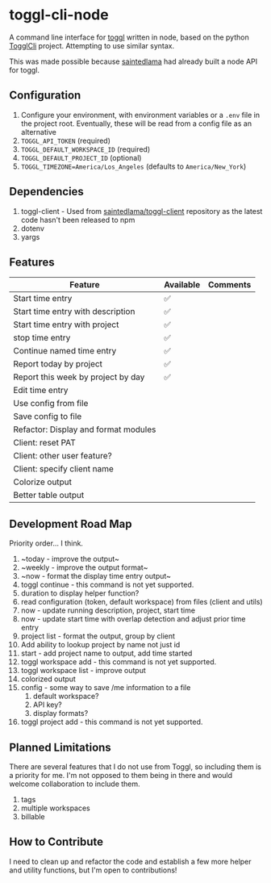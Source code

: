 # toggl-cli-node

A command line interface for [toggl](https://toggl.com) written in node, based on the python [TogglCli](https://github.com/AuHau/toggl-cli) project. Attempting to use similar syntax.

This was made possible because [saintedlama](https://github.com/saintedlama) had already built a node API for toggl.

## Configuration

1. Configure your environment, with environment variables or a `.env` file in the project root. Eventually, these will be read from a config file as an alternative
1. `TOGGL_API_TOKEN` (required)
2. `TOGGL_DEFAULT_WORKSPACE_ID` (required)
3. `TOGGL_DEFAULT_PROJECT_ID` (optional)
4. `TOGGL_TIMEZONE=America/Los_Angeles` (defaults to `America/New_York`)
## Dependencies

1. toggl-client - Used from [saintedlama/toggl-client](https://github.com/saintedlama/toggl-client) repository as the latest code hasn't been released to npm
3. dotenv
4. yargs



## Features

| Feature                              | Available | Comments |
| ------------------------------------ | --------- | -------- |
| Start time entry                     | ✅         |          |
| Start time entry with description    | ✅         |          |
| Start time entry with project        | ✅         |          |
| stop time entry                      | ✅         |          |
| Continue named time entry            | ✅         |          |
| Report today by project              | ✅         |          |
| Report this week by project by day   | ✅         |          |
| Edit time entry                      |           |          |
| Use config from file                 |           |          |
| Save config to file                  |           |          |
| Refactor: Display and format modules |           |          |
| Client: reset PAT                    |           |          |
| Client: other user feature?          |           |          |
| Client: specify client name          |           |          |
| Colorize output                      |           |          |
| Better table output                  |           |          |
## Development Road Map

Priority order... I think.

1. ~today - improve the output~
2. ~weekly - improve the output format~
3. ~now - format the display time entry output~
4. toggl continue - this command is not yet supported.
5. duration to display helper function?
6. read configuration (token, default workspace) from files (client and utils)
7. now - update running description, project, start time
8. now - update start time with overlap detection and adjust prior time entry
9. project list - format the output, group by client
10. Add ability to lookup project by name not just id
11. start - add project name to output, add time started
12. toggl workspace add - this command is not yet supported.
13. toggl workspace list - improve output 
14. colorized output
15. config - some way to save /me information to a file
    1.  default workspace?
    2.  API key?
    3.  display formats?
16. toggl project add - this command is not yet supported.



## Planned Limitations

There are several features that I do not use from Toggl, so including them is a priority for me. I'm not opposed to them being in there and would welcome collaboration to include them.

1. tags
2. multiple workspaces
3. billable

## How to Contribute

I need to clean up and refactor the code and establish a few more helper and utility functions, but I'm open to contributions!